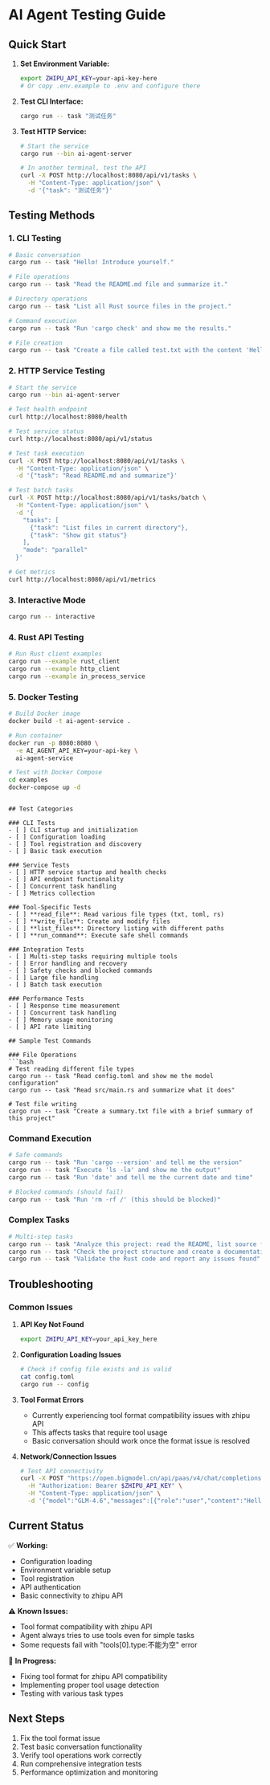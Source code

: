 # AI Agent Testing Guide

## Quick Start

1. **Set Environment Variable:**
   ```bash
   export ZHIPU_API_KEY=your-api-key-here
   # Or copy .env.example to .env and configure there
   ```

2. **Test CLI Interface:**
   ```bash
   cargo run -- task "测试任务"
   ```

3. **Test HTTP Service:**
   ```bash
   # Start the service
   cargo run --bin ai-agent-server

   # In another terminal, test the API
   curl -X POST http://localhost:8080/api/v1/tasks \
     -H "Content-Type: application/json" \
     -d '{"task": "测试任务"}'
   ```

## Testing Methods

### 1. CLI Testing

```bash
# Basic conversation
cargo run -- task "Hello! Introduce yourself."

# File operations
cargo run -- task "Read the README.md file and summarize it."

# Directory operations
cargo run -- task "List all Rust source files in the project."

# Command execution
cargo run -- task "Run 'cargo check' and show me the results."

# File creation
cargo run -- task "Create a file called test.txt with the content 'Hello World'."
```

### 2. HTTP Service Testing

```bash
# Start the service
cargo run --bin ai-agent-server

# Test health endpoint
curl http://localhost:8080/health

# Test service status
curl http://localhost:8080/api/v1/status

# Test task execution
curl -X POST http://localhost:8080/api/v1/tasks \
  -H "Content-Type: application/json" \
  -d '{"task": "Read README.md and summarize"}'

# Test batch tasks
curl -X POST http://localhost:8080/api/v1/tasks/batch \
  -H "Content-Type: application/json" \
  -d '{
    "tasks": [
      {"task": "List files in current directory"},
      {"task": "Show git status"}
    ],
    "mode": "parallel"
  }'

# Get metrics
curl http://localhost:8080/api/v1/metrics
```

### 3. Interactive Mode

```bash
cargo run -- interactive
```

### 4. Rust API Testing

```bash
# Run Rust client examples
cargo run --example rust_client
cargo run --example http_client
cargo run --example in_process_service
```

### 5. Docker Testing

```bash
# Build Docker image
docker build -t ai-agent-service .

# Run container
docker run -p 8080:8080 \
  -e AI_AGENT_API_KEY=your-api-key \
  ai-agent-service

# Test with Docker Compose
cd examples
docker-compose up -d
```

```

## Test Categories

### CLI Tests
- [ ] CLI startup and initialization
- [ ] Configuration loading
- [ ] Tool registration and discovery
- [ ] Basic task execution

### Service Tests
- [ ] HTTP service startup and health checks
- [ ] API endpoint functionality
- [ ] Concurrent task handling
- [ ] Metrics collection

### Tool-Specific Tests
- [ ] **read_file**: Read various file types (txt, toml, rs)
- [ ] **write_file**: Create and modify files
- [ ] **list_files**: Directory listing with different paths
- [ ] **run_command**: Execute safe shell commands

### Integration Tests
- [ ] Multi-step tasks requiring multiple tools
- [ ] Error handling and recovery
- [ ] Safety checks and blocked commands
- [ ] Large file handling
- [ ] Batch task execution

### Performance Tests
- [ ] Response time measurement
- [ ] Concurrent task handling
- [ ] Memory usage monitoring
- [ ] API rate limiting

## Sample Test Commands

### File Operations
```bash
# Test reading different file types
cargo run -- task "Read config.toml and show me the model configuration"
cargo run -- task "Read src/main.rs and summarize what it does"

# Test file writing
cargo run -- task "Create a summary.txt file with a brief summary of this project"
```

### Command Execution
```bash
# Safe commands
cargo run -- task "Run 'cargo --version' and tell me the version"
cargo run -- task "Execute 'ls -la' and show me the output"
cargo run -- task "Run 'date' and tell me the current date and time"

# Blocked commands (should fail)
cargo run -- task "Run 'rm -rf /' (this should be blocked)"
```

### Complex Tasks
```bash
# Multi-step tasks
cargo run -- task "Analyze this project: read the README, list source files, and create a summary"
cargo run -- task "Check the project structure and create a documentation file"
cargo run -- task "Validate the Rust code and report any issues found"
```

## Troubleshooting

### Common Issues

1. **API Key Not Found**
   ```bash
   export ZHIPU_API_KEY=your_api_key_here
   ```

2. **Configuration Loading Issues**
   ```bash
   # Check if config file exists and is valid
   cat config.toml
   cargo run -- config
   ```

3. **Tool Format Errors**
   - Currently experiencing tool format compatibility issues with zhipu API
   - This affects tasks that require tool usage
   - Basic conversation should work once the format issue is resolved

4. **Network/Connection Issues**
   ```bash
   # Test API connectivity
   curl -X POST "https://open.bigmodel.cn/api/paas/v4/chat/completions" \
     -H "Authorization: Bearer $ZHIPU_API_KEY" \
     -H "Content-Type: application/json" \
     -d '{"model":"GLM-4.6","messages":[{"role":"user","content":"Hello"}]}'
   ```

## Current Status

✅ **Working:**
- Configuration loading
- Environment variable setup
- Tool registration
- API authentication
- Basic connectivity to zhipu API

⚠️ **Known Issues:**
- Tool format compatibility with zhipu API
- Agent always tries to use tools even for simple tasks
- Some requests fail with "tools[0].type:不能为空" error

🔧 **In Progress:**
- Fixing tool format for zhipu API compatibility
- Implementing proper tool usage detection
- Testing with various task types

## Next Steps

1. Fix the tool format issue
2. Test basic conversation functionality
3. Verify tool operations work correctly
4. Run comprehensive integration tests
5. Performance optimization and monitoring